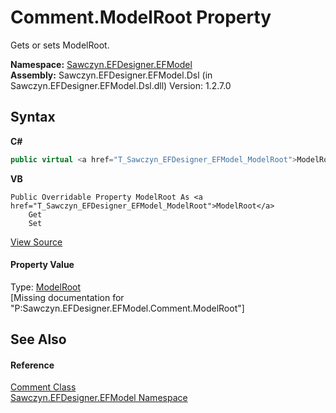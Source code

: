 # Comment.ModelRoot Property 
 

Gets or sets ModelRoot.

**Namespace:**&nbsp;<a href="N_Sawczyn_EFDesigner_EFModel">Sawczyn.EFDesigner.EFModel</a><br />**Assembly:**&nbsp;Sawczyn.EFDesigner.EFModel.Dsl (in Sawczyn.EFDesigner.EFModel.Dsl.dll) Version: 1.2.7.0

## Syntax

**C#**<br />
``` C#
public virtual <a href="T_Sawczyn_EFDesigner_EFModel_ModelRoot">ModelRoot</a> ModelRoot { get; set; }
```

**VB**<br />
``` VB
Public Overridable Property ModelRoot As <a href="T_Sawczyn_EFDesigner_EFModel_ModelRoot">ModelRoot</a>
	Get
	Set
```

<a href="https://github.com/msawczyn/EFDesigner/tree/master/src/Dsl/GeneratedCode/DomainClasses.cs#L7777" title="View the source code">View Source</a><br />

#### Property Value
Type: <a href="T_Sawczyn_EFDesigner_EFModel_ModelRoot">ModelRoot</a><br />\[Missing <value> documentation for "P:Sawczyn.EFDesigner.EFModel.Comment.ModelRoot"\]

## See Also


#### Reference
<a href="T_Sawczyn_EFDesigner_EFModel_Comment">Comment Class</a><br /><a href="N_Sawczyn_EFDesigner_EFModel">Sawczyn.EFDesigner.EFModel Namespace</a><br />
